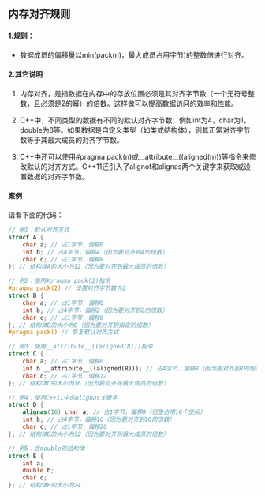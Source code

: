 ## 内存对齐规则

#### 1.规则：

* 数据成员的偏移量以min(pack(n)，最大成员占用字节)的整数倍进行对齐。

#### 2.其它说明

1. 内存对齐，是指数据在内存中的存放位置必须是其对齐字节数（一个无符号整数，且必须是2的幂）的倍数。这样做可以提高数据访问的效率和性能。

2. C++中，不同类型的数据有不同的默认对齐字节数，例如int为4，char为1，double为8等。如果数据是自定义类型（如类或结构体），则其正常对齐字节数等于其最大成员的对齐字节数。

3. C++中还可以使用#pragma pack(n)或__attribute__((aligned(n)))等指令来修改默认的对齐方式。C++11还引入了alignof和alignas两个关键字来获取或设置数据的对齐字节数。

#### 案例

请看下面的代码：

```c++
// 例1：默认对齐方式
struct A {
    char a; // 占1字节，偏移0
    int b; // 占4字节，偏移4（因为要对齐到4的倍数）
    char c; // 占1字节，偏移8
}; // 结构体A的大小为12（因为要对齐到最大成员的倍数）

// 例2：使用#pragma pack(2)指令
#pragma pack(2) // 设置对齐字节数为2
struct B {
    char a; // 占1字节，偏移0
    int b; // 占4字节，偏移2（因为要对齐到2的倍数）
    char c; // 占1字节，偏移6
}; // 结构体B的大小为8（因为要对齐到指定的倍数）
#pragma pack() // 恢复默认对齐方式

// 例3：使用__attribute__((aligned(8)))指令
struct C {
    char a; // 占1字节，偏移0
    int b __attribute__((aligned(8))); // 占4字节，偏移8（因为要对齐到8的倍数）
    char c; // 占1字节，偏移12
}; // 结构体C的大小为16（因为要对齐到最大成员的倍数）

// 例4：使用C++11中的alignas关键字
struct D {
    alignas(16) char a; // 占1字节，偏移0（但是占用16个空间）
    int b; // 占4字节，偏移16（因为要对齐到16的倍数）
    char c; // 占1字节，偏移20
}; // 结构体D的大小为32（因为要对齐到最大成员的倍数）

// 例5：含double的结构体
struct E {
    int a;
    double b;
    char c;
}; // 结构体E的大小为24
```


